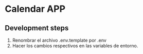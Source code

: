 # Calendar APP

## Development steps


1. Renombrar el archivo .env.template por .env
2. Hacer los cambios respectivos en las variables de entorno.